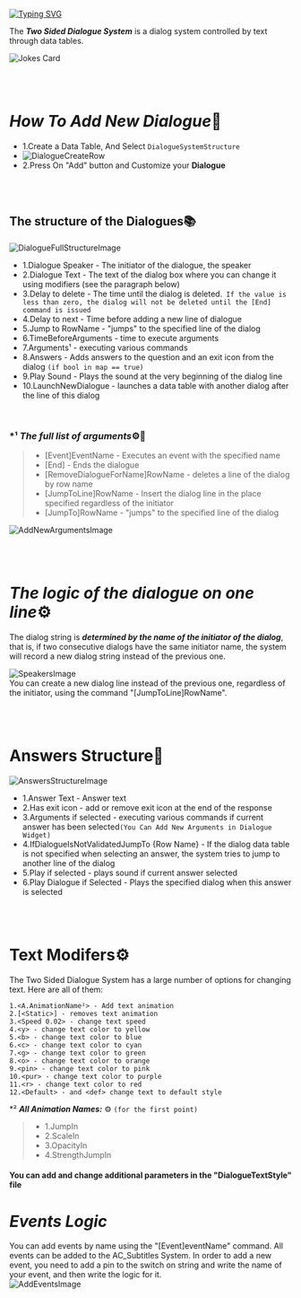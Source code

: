 [![Typing SVG](https://readme-typing-svg.herokuapp.com?font=Fira+Code&pause=1000&color=00F722&random=true&width=435&lines=Two+Sided+Dialogue+System)](https://git.io/typing-svg)

The ***Two Sided Dialogue System*** is a dialog system controlled by text through data tables.

![Jokes Card](https://readme-jokes.vercel.app/api)

<br/>
<br/>

# ***How To Add New Dialogue***🤖
+ 1.Create a Data Table, And Select `DialogueSystemStructure`
+ ![DialogueCreateRow](https://i.imgur.com/vzQGzqE.png)
+ 2.Press On "Add" button and Customize your **Dialogue**

<br/>
<br/>

## The structure of the Dialogues📚
![DialogueFullStructureImage](https://i.imgur.com/Ni1QbZG.png)
  + 1.Dialogue Speaker - The initiator of the dialogue, the speaker
  + 2.Dialogue Text - The text of the dialog box where you can change it using modifiers (see the paragraph below)
  + 3.Delay to delete - The time until the dialog is deleted.` If the value is less than zero, the dialog will not be deleted until the [End] command is issued`
  + 4.Delay to next - Time before adding a new line of dialogue 
  + 5.Jump to RowName - "jumps" to the specified line of the dialog
  + 6.TimeBeforeArguments - time to execute arguments
  + 7.Arguments¹ - executing various commands
  + 8.Answers - Adds answers to the question and an exit icon from the dialog `(if bool in map == true)`
  + 9.Play Sound - Plays the sound at the very beginning of the dialog line
  + 10.LaunchNewDialogue - launches a data table with another dialog after the line of this dialog

<br/>

### *¹ ***The full list of arguments***⚙️👄

> + [Event]EventName - Executes an event with the specified name
> + [End] - Ends the dialogue
> + [RemoveDialogueForName]RowName - deletes a line of the dialog by row name
> + [JumpToLine]RowName - Insert the dialog line in the place specified regardless of the initiator
> + [JumpTo]RowName - "jumps" to the specified line of the dialog

![AddNewArgumentsImage](https://i.imgur.com/8iMsYGx.png)

<br/>
<br/>

# ***The logic of the dialogue on one line***⚙️
The dialog string is ***determined by the name of the initiator of the dialog***, that is, if two consecutive dialogs have the same initiator name, the system will record a new dialog string instead of the previous one.
<br/>

![SpeakersImage](https://i.imgur.com/W1107uh.png)
<br/>
You can create a new dialog line instead of the previous one, regardless of the initiator, using the command "[JumpToLine]RowName".

<br/>
<br/>


# Answers Structure📗
![AnswersStructureImage](https://i.imgur.com/0YicVht.png)
  + 1.Answer Text - Answer text
  + 2.Has exit icon - add or remove exit icon at the end of the response
  + 3.Arguments if selected - executing various commands if current answer has been selected`(You Can Add New Arguments in Dialogue Widget)`
  + 4.IfDialogueIsNotValidatedJumpTo {Row Name} - If the dialog data table is not specified when selecting an answer, the system tries to jump to another line of the dialog
  + 5.Play if selected - plays sound if current answer selected
  + 6.Play Dialogue if Selected - Plays the specified dialog when this answer is selected
  

<br/>
<br/>


# Text Modifers⚙️
The Two Sided Dialogue System has a large number of options for changing text. Here are all of them:
```
1.<A.AnimationName²> - Add text animation
2.[<Static>] - removes text animation
3.<Speed 0.02> - change text speed
4.<y> - change text color to yellow
5.<b> - change text color to blue
6.<c> - change text color to cyan
7.<g> - change text color to green
8.<o> - change text color to orange
9.<pin> - change text color to pink
10.<pur> - change text color to purple
11.<r> - change text color to red
12.<Default> - and <def> change text to default style
```

<p>

*² ***All Animation Names:*** ⚙️ `(for the first point)`
> + 1.JumpIn
> + 2.ScaleIn
> + 3.OpacityIn
> + 4.StrengthJumpIn

<p>

#### You can add and change additional parameters in the "DialogueTextStyle" file

# *Events Logic*
You can add events by name using the "[Event]eventName" command. All events can be added to the AC_Subtitles System.
In order to add a new event, you need to add a pin to the switch on string and write the name of your event, and then write the logic for it.
<br/>
![AddEventsImage](https://i.imgur.com/2Lqb00U.png)


